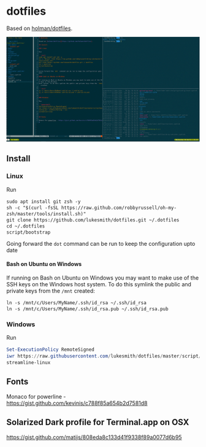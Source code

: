 # dotfiles

Based on [holman/dotfiles](https://github.com/holman/dotfiles).

![img](screenshot.gif)

## Install

### Linux

Run

```shell
sudo apt install git zsh -y
sh -c "$(curl -fsSL https://raw.github.com/robbyrussell/oh-my-zsh/master/tools/install.sh)"
git clone https://github.com/lukesmith/dotfiles.git ~/.dotfiles
cd ~/.dotfiles
script/bootstrap
```

Going forward the `dot` command can be run to keep the configuration upto date

#### Bash on Ubuntu on Windows

If running on Bash on Ubuntu on Windows you may want to make use of the SSH keys on the Windows
host system. To do this symlink the public and private keys from the `/mnt` created:

```shell
ln -s /mnt/c/Users/MyName/.ssh/id_rsa ~/.ssh/id_rsa
ln -s /mnt/c/Users/MyName/.ssh/id_rsa.pub ~/.ssh/id_rsa.pub
```

### Windows

Run

```powershell
Set-ExecutionPolicy RemoteSigned
iwr https://raw.githubusercontent.com/lukesmith/dotfiles/master/script/bootstrap.ps1 -UseBasicParsing | iex
streamline-linux
```

## Fonts

Monaco for powerline - https://gist.github.com/kevinis/c788f85a654b2d7581d8

## Solarized Dark profile for Terminal.app on OSX

https://gist.github.com/matijs/808eda8c133d41f9338f89a0077d6b95
